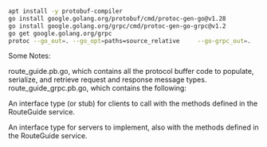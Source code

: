 

```bash

apt install -y protobuf-compiler
go install google.golang.org/protobuf/cmd/protoc-gen-go@v1.28
go install google.golang.org/grpc/cmd/protoc-gen-go-grpc@v1.2
go get google.golang.org/grpc
protoc --go_out=. --go_opt=paths=source_relative     --go-grpc_out=.   --go-grpc_opt=paths=source_relative     student/student.proto 

```

Some Notes:

route_guide.pb.go, which contains all the protocol buffer code to populate, serialize, and retrieve request and response message types.
route_guide_grpc.pb.go, which contains the following:

An interface type (or stub) for clients to call with the methods defined in the RouteGuide service.

An interface type for servers to implement, also with the methods defined in the RouteGuide service.
